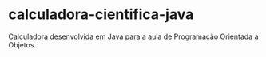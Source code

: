 # calculadora-cientifica-java
 Calculadora desenvolvida em Java para a aula de Programação Orientada à Objetos.
